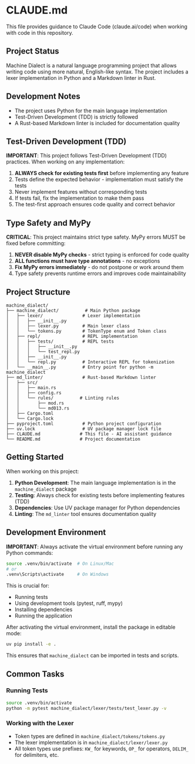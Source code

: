 # CLAUDE.md

This file provides guidance to Claude Code (claude.ai/code) when working with code in this
repository.

## Project Status

Machine Dialect is a natural language programming project that allows writing code using more natural,
English-like syntax. The project includes a lexer implementation in Python and a Markdown linter in Rust.

## Development Notes

- The project uses Python for the main language implementation
- Test-Driven Development (TDD) is strictly followed
- A Rust-based Markdown linter is included for documentation quality

## Test-Driven Development (TDD)

**IMPORTANT**: This project follows Test-Driven Development (TDD) practices. When working on any implementation:

1. **ALWAYS check for existing tests first** before implementing any feature
1. Tests define the expected behavior - implementation must satisfy the tests
1. Never implement features without corresponding tests
1. If tests fail, fix the implementation to make them pass
1. The test-first approach ensures code quality and correct behavior

## Type Safety and MyPy

**CRITICAL**: This project maintains strict type safety. MyPy errors MUST be fixed before committing:

1. **NEVER disable MyPy checks** - strict typing is enforced for code quality
1. **ALL functions must have type annotations** - no exceptions
1. **Fix MyPy errors immediately** - do not postpone or work around them
1. Type safety prevents runtime errors and improves code maintainability

## Project Structure

```text
machine_dialect/
├── machine_dialect/          # Main Python package
│   ├── lexer/               # Lexer implementation
│   │   ├── __init__.py
│   │   ├── lexer.py         # Main lexer class
│   │   └── tokens.py        # TokenType enum and Token class
│   ├── repl/                # REPL implementation
│   │   ├── tests/           # REPL tests
│   │   │   ├── __init__.py
│   │   │   └── test_repl.py
│   │   ├── __init__.py
│   │   └── repl.py          # Interactive REPL for tokenization
│   └── __main__.py          # Entry point for python -m machine_dialect
├── md_linter/               # Rust-based Markdown linter
│   ├── src/
│   │   ├── main.rs
│   │   ├── config.rs
│   │   └── rules/          # Linting rules
│   │       ├── mod.rs
│   │       └── md013.rs
│   ├── Cargo.toml
│   └── Cargo.lock
├── pyproject.toml           # Python project configuration
├── uv.lock                  # UV package manager lock file
├── CLAUDE.md               # This file - AI assistant guidance
└── README.md               # Project documentation
```

## Getting Started

When working on this project:

1. **Python Development**: The main language implementation is in the `machine_dialect` package
1. **Testing**: Always check for existing tests before implementing features (TDD)
1. **Dependencies**: Use UV package manager for Python dependencies
1. **Linting**: The `md_linter` tool ensures documentation quality

## Development Environment

**IMPORTANT**: Always activate the virtual environment before running any Python commands:

```bash
source .venv/bin/activate  # On Linux/Mac
# or
.venv\Scripts\activate     # On Windows
```

This is crucial for:

- Running tests
- Using development tools (pytest, ruff, mypy)
- Installing dependencies
- Running the application

After activating the virtual environment, install the package in editable mode:

```bash
uv pip install -e .
```

This ensures that `machine_dialect` can be imported in tests and scripts.

## Common Tasks

### Running Tests

```bash
source .venv/bin/activate
python -m pytest machine_dialect/lexer/tests/test_lexer.py -v
```

### Working with the Lexer

- Token types are defined in `machine_dialect/tokens/tokens.py`
- The lexer implementation is in `machine_dialect/lexer/lexer.py`
- All token types use prefixes: `KW_` for keywords, `OP_` for operators, `DELIM_` for delimiters, etc.
